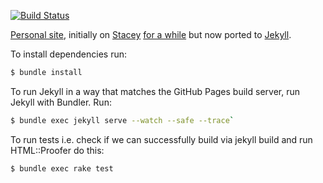 [![Build Status](https://travis-ci.org/itsmrwave/itsmrwave.github.io.svg?branch=master)](https://travis-ci.org/itsmrwave/itsmrwave.github.io)

[Personal site][1], initially on [Stacey][2] [for a while][4] but now ported to [Jekyll][5].

To install dependencies run:

```bash
$ bundle install
```

To run Jekyll in a way that matches the GitHub Pages build server, run Jekyll
with Bundler. Run:

```bash
$ bundle exec jekyll serve --watch --safe --trace`
```

To run tests i.e. check if we can successfully build via jekyll build and run
HTML::Proofer do this:

```bash
$ bundle exec rake test
```

[1]: http://kingori.co
[2]: http://staceyapp.com/
[3]: http://feeds.feedburner.com/kingorico
[4]: https://github.com/itsmrwave/kingori.co/tree/on-stacey
[5]: http://jekyllrb.com/
